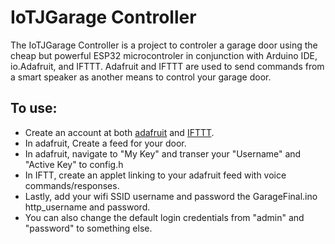 # IoTJGarage Controller
The IoTJGarage Controller is a project to controler a garage door using the cheap
but powerful ESP32 microcontroler in conjunction with Arduino IDE, io.Adafruit, 
and IFTTT. Adafruit and IFTTT are used to send commands from a smart speaker as
another means to control your garage door. 

## To use: 
* Create an account at both [adafruit](https://io.adafruit.com/) and [IFTTT](https://ifttt.com/home).
* In adafruit, Create a feed for your door. 
* In adafruit, navigate to "My Key" and transer your "Username" and "Active Key" to config.h
* In IFTT, create an applet linking to your adafruit feed with voice commands/responses.
* Lastly, add your wifi SSID username and password the GarageFinal.ino http_username and password. 
* You can also change the default login credentials from "admin" and "password" to something else. 
